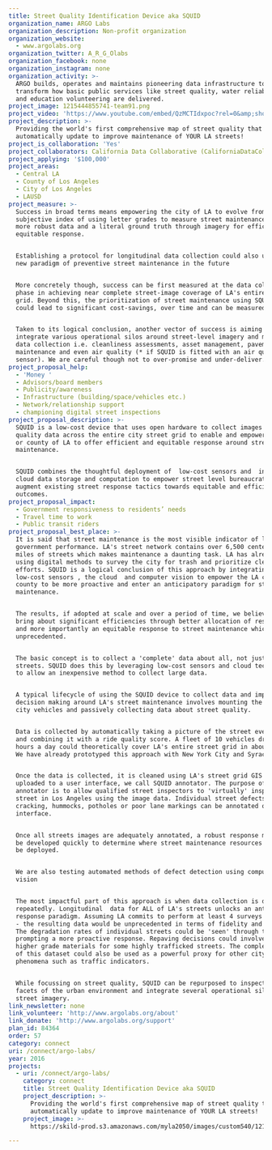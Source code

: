 ```yaml
---
title: Street Quality Identification Device aka SQUID
organization_name: ARGO Labs
organization_description: Non-profit organization
organization_website:
  - www.argolabs.org
organization_twitter: A_R_G_Olabs
organization_facebook: none
organization_instagram: none
organization_activity: >-
  ARGO builds, operates and maintains pioneering data infrastructure to
  transform how basic public services like street quality, water reliability,
  and education volunteering are delivered.
project_image: 1215444855741-team91.png
project_video: 'https://www.youtube.com/embed/QzMCTIdxpoc?rel=0&amp;showinfo=0'
project_description: >-
  Providing the world's first comprehensive map of street quality that can
  automatically update to improve maintenance of YOUR LA streets!
project_is_collaboration: 'Yes'
project_collaborators: California Data Collaborative (CaliforniaDataCollaborative.com)
project_applying: '$100,000'
project_areas:
  - Central LA
  - County of Los Angeles
  - City of Los Angeles
  - LAUSD
project_measure: >-
  Success in broad terms means empowering the city of LA to evolve from using a
  subjective index of using letter grades to measure street maintenance to using
  more robust data and a literal ground truth through imagery for efficient and
  equitable response.


  Establishing a protocol for longitudinal data collection could also unlock a
  new paradigm of preventive street maintenance in the future


  More concretely though, success can be first measured at the data collection
  phase in achieving near complete street-image coverage of LA's entire street
  grid. Beyond this, the prioritization of street maintenance using SQUID data
  could lead to significant cost-savings, over time and can be measured.


  Taken to its logical conclusion, another vector of success is aiming to
  integrate various operational silos around street-level imagery and mobile
  data collection i.e. cleanliness assessments, asset management, pavement
  maintenance and even air quality (* if SQUID is fitted with an air quality
  sensor). We are careful though not to over-promise and under-deliver.
project_proposal_help:
  - 'Money '
  - Advisors/board members
  - Publicity/awareness
  - Infrastructure (building/space/vehicles etc.)
  - Network/relationship support
  - championing digital street inspections
project_proposal_description: >-
  SQUID is a low-cost device that uses open hardware to collect images and ride
  quality data across the entire city street grid to enable and empower the city
  or county of LA to offer efficient and equitable response around street
  maintenance.


  SQUID combines the thoughtful deployment of  low-cost sensors and  inexpensive
  cloud data storage and computation to empower street level bureaucrats to
  augment existing street response tactics towards equitable and efficient
  outcomes.
project_proposal_impact:
  - Government responsiveness to residents’ needs
  - Travel time to work
  - Public transit riders
project_proposal_best_place: >-
  It is said that street maintenance is the most visible indicator of local
  government performance. LA's street network contains over 6,500 center lane
  miles of streets which makes maintenance a daunting task. LA has already begun
  using digital methods to survey the city for trash and prioritize cleanup
  efforts. SQUID is a logical conclusion of this approach by integrating
  low-cost sensors , the cloud  and computer vision to empower the LA city and
  county to be more proactive and enter an anticipatory paradigm for street
  maintenance. 


  The results, if adopted at scale and over a period of time, we believe will
  bring about significant efficiencies through better allocation of resources
  and more importantly an equitable response to street maintenance which is
  unprecedented.


  The basic concept is to collect a 'complete' data about all, not just a few
  streets. SQUID does this by leveraging low-cost sensors and cloud technology
  to allow an inexpensive method to collect large data. 


  A typical lifecycle of using the SQUID device to collect data and improve
  decision making around LA's street maintenance involves mounting the SQUID to
  city vehicles and passively collecting data about street quality.


  Data is collected by automatically taking a picture of the street every second
  and combining it with a ride quality score. A fleet of 10 vehicles driving 6
  hours a day could theoretically cover LA's entire street grid in about a week.
  We have already prototyped this approach with New York City and Syracuse.


  Once the data is collected, it is cleaned using LA's street grid GIS file and
  uploaded to a user interface, we call SQUID annotator. The purpose of the
  annotator is to allow qualified street inspectors to 'virtually' inspect every
  street in Los Angeles using the image data. Individual street defects like
  cracking, hummocks, potholes or poor lane markings can be annotated on the
  interface. 


  Once all streets images are adequately annotated, a robust response model can
  be developed quickly to determine where street maintenance resources need to
  be deployed.


  We are also testing automated methods of defect detection using computer
  vision


  The most impactful part of this approach is when data collection is done
  repeatedly. Longitudinal  data for ALL of LA's streets unlocks an anticipatory
  response paradigm. Assuming LA commits to perform at least 4 surveys in a year
  - the resulting data would be unprecedented in terms of fidelity and scale.
  The degradation rates of individual streets could be 'seen' through the data
  prompting a more proactive response. Repaving decisions could involve using
  higher grade materials for some highly trafficked streets. The complete nature
  of this dataset could also be used as a powerful proxy for other city
  phenomena such as traffic indicators.


  While focussing on street quality, SQUID can be repurposed to inspect other
  facets of the urban environment and integrate several operational silos around
  street imagery.
link_newsletter: none
link_volunteer: 'http://www.argolabs.org/about'
link_donate: 'http://www.argolabs.org/support'
plan_id: 84364
order: 57
category: connect
uri: /connect/argo-labs/
year: 2016
projects:
  - uri: /connect/argo-labs/
    category: connect
    title: Street Quality Identification Device aka SQUID
    project_description: >-
      Providing the world's first comprehensive map of street quality that can
      automatically update to improve maintenance of YOUR LA streets!
    project_image: >-
      https://skild-prod.s3.amazonaws.com/myla2050/images/custom540/1215444855741-team91.png

---
```

